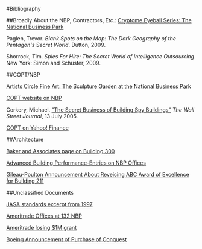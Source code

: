 #Bibliography

##Broadly About the NBP, Contractors, Etc.:
[Cryptome Eyeball Series: The National Business Park](http://cryptome.org/eyeball/nsa-nbp/nsa-nbp.htm)

Paglen, Trevor. *Blank Spots on the Map: The Dark Geography of the Pentagon's Secret World*. Dutton, 2009. 

Shorrock, Tim. *Spies For Hire: The Secret World of Intelligence Outsourcing*. New York: Simon and Schuster, 2009. 

##COPT/NBP

[Artists Circle Fine Art: The Sculpture Garden at the National Business Park](https://artcfa.wordpress.com/2011/10/18/the-sculpture-garden-at-the-national-business-park/)

[COPT website on NBP](http://www.copt.com/propertyModule/park_detail.asp?parkid=108)

Corkery, Michael. ["The Secret Business of Building Spy Buildings"](http://online.wsj.com/article/0,,SB112120798222483841,00.html) *The Wall Street Journal*, 13 July 2005. 

[COPT on Yahoo! Finance](http://finance.yahoo.com/q?s=ofc&ql=1)

##Architecture

[Baker and Associates page on Building 300](http://www.mbakercorp.com/index.php?option=com_content&task=view&id=2083&Itemid=287)

[Advanced Building Performance-Entries on NBP Offices](http://abpcx.com/finalsite/2012/04/copt-nbp-300/)

[Gileau-Poulton Announcement About Reveicing ABC Award of Excellence for Building 211](http://www.gpapc.net/News_Updates/Bakers_Award_ABC_NBP.htm)

##Unclassified Documents

[JASA standards excerpt from 1997](https://www.fas.org/irp/agency/daro/product/jasa/chapter1.html)

[Ameritrade Offices at 132 NBP](http://www.costar.com/News/Article/Ameritrade-to-Locate-Technology-Center-in-Maryland/50)

[Ameritrade losing $1M grant](http://www.bizjournals.com/baltimore/stories/2001/04/23/story1.html?page=all)

[Boeing Announcement of Purchase of Conquest](http://www.boeing.com/news/releases/2003/q1/nr_030110n.html)

